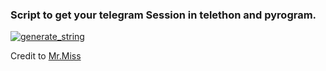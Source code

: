 ### Script to get your telegram Session in telethon and pyrogram.

<a href="https://repl.it/@MaybeAWeeb/String#main.py"><img src="https://img.shields.io/badge/run-string__session.py-blue?style=for-the-badge&logo=repl.it" alt="generate_string" /></a>

Credit to [Mr.Miss](https://github.com/KeselekPermen69)
